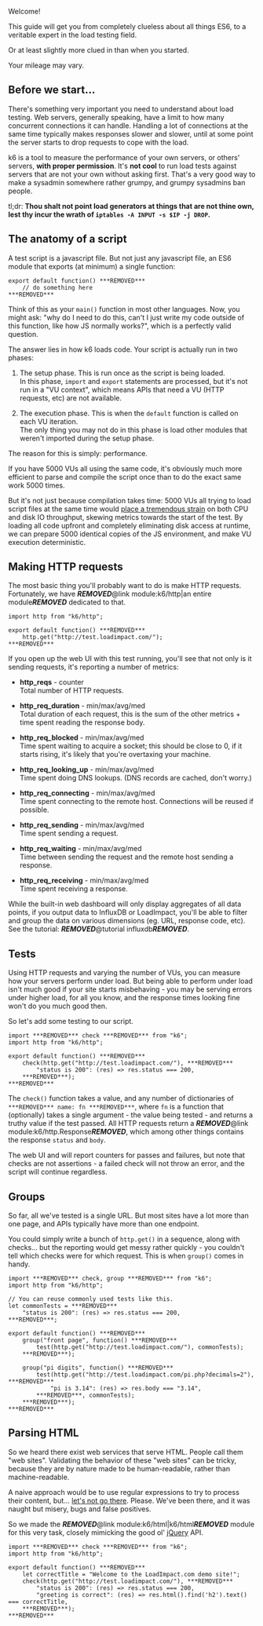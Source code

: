 Welcome!

This guide will get you from completely clueless about all things ES6, to a veritable expert in the load testing field.

Or at least slightly more clued in than when you started.

Your mileage may vary.

Before we start...
------------------

There's something very important you need to understand about load testing. Web servers, generally speaking, have a limit to how many concurrent connections it can handle. Handling a lot of connections at the same time typically makes responses slower and slower, until at some point the server starts to drop requests to cope with the load.

k6 is a tool to measure the performance of your own servers, or others' servers, **with proper permission**. It's **not cool** to run load tests against servers that are not your own without asking first. That's a very good way to make a sysadmin somewhere rather grumpy, and grumpy sysadmins ban people.

tl;dr: **Thou shalt not point load generators at things that are not thine own, lest thy incur the wrath of `iptables -A INPUT -s $IP -j DROP`.**

The anatomy of a script
-----------------------

A test script is a javascript file. But not just any javascript file, an ES6 module that exports (at minimum) a single function:

```es6
export default function() ***REMOVED***
    // do something here
***REMOVED***
```

Think of this as your `main()` function in most other languages. Now, you might ask: "why do I need to do this, can't I just write my code outside of this function, like how JS normally works?", which is a perfectly valid question.

The answer lies in how k6 loads code. Your script is actually run in two phases:

1.  The setup phase. This is run once as the script is being loaded.  
    In this phase, `import` and `export` statements are processed, but it's not run in a "VU context", which means APIs that need a VU (HTTP requests, etc) are not available.

2.  The execution phase. This is when the `default` function is called on each VU iteration.  
    The only thing you may not do in this phase is load other modules that weren't imported during the setup phase.

The reason for this is simply: performance.

If you have 5000 VUs all using the same code, it's obviously much more efficient to parse and compile the script once than to do the exact same work 5000 times.

But it's not just because compilation takes time: 5000 VUs all trying to load script files at the same time would [place a tremendous strain](https://en.wikipedia.org/wiki/Thundering_herd_problem) on both CPU and disk IO throughput, skewing metrics towards the start of the test. By loading all code upfront and completely eliminating disk access at runtime, we can prepare 5000 identical copies of the JS environment, and make VU execution deterministic.

Making HTTP requests
--------------------

The most basic thing you'll probably want to do is make HTTP requests. Fortunately, we have ***REMOVED***@link module:k6/http|an entire module***REMOVED*** dedicated to that.

```es6
import http from "k6/http";

export default function() ***REMOVED***
    http.get("http://test.loadimpact.com/");
***REMOVED***
```

If you open up the web UI with this test running, you'll see that not only is it sending requests, it's reporting a number of metrics:

* **http_reqs** - counter  
  Total number of HTTP requests.

* **http_req_duration** - min/max/avg/med  
  Total duration of each request, this is the sum of the other metrics + time spent reading the response body.

* **http_req_blocked** - min/max/avg/med  
  Time spent waiting to acquire a socket; this should be close to 0, if it starts rising, it's likely that you're overtaxing your machine.

* **http_req_looking_up** - min/max/avg/med  
  Time spent doing DNS lookups. (DNS records are cached, don't worry.)
  
* **http_req_connecting** - min/max/avg/med  
  Time spent connecting to the remote host. Connections will be reused if possible.
  
* **http_req_sending** - min/max/avg/med  
  Time spent sending a request.
  
* **http_req_waiting** - min/max/avg/med  
  Time between sending the request and the remote host sending a response.
  
* **http_req_receiving** - min/max/avg/med  
  Time spent receiving a response.

While the built-in web dashboard will only display aggregates of all data points, if you output data to InfluxDB or LoadImpact, you'll be able to filter and group the data on various dimensions (eg. URL, response code, etc). See the tutorial: ***REMOVED***@tutorial influxdb***REMOVED***.

Tests
-----

Using HTTP requests and varying the number of VUs, you can measure how your servers perform under load. But being able to perform under load isn't much good if your site starts misbehaving - you may be serving errors under higher load, for all you know, and the response times looking fine won't do you much good then.

So let's add some testing to our script.

```es6
import ***REMOVED*** check ***REMOVED*** from "k6";
import http from "k6/http";

export default function() ***REMOVED***
    check(http.get("http://test.loadimpact.com/"), ***REMOVED***
        "status is 200": (res) => res.status === 200,
    ***REMOVED***);
***REMOVED***
```

The `check()` function takes a value, and any number of dictionaries of `***REMOVED*** name: fn ***REMOVED***`, where `fn` is a function that (optionally) takes a single argument - the value being tested - and returns a truthy value if the test passed. All HTTP requests return a ***REMOVED***@link module:k6/http.Response***REMOVED***, which among other things contains the response `status` and `body`.

The web UI and will report counters for passes and failures, but note that checks are not assertions - a failed check will not throw an error, and the script will continue regardless.

Groups
------

So far, all we've tested is a single URL. But most sites have a lot more than one page, and APIs typically have more than one endpoint.

You could simply write a bunch of `http.get()` in a sequence, along with checks... but the reporting would get messy rather quickly - you couldn't tell which checks were for which request. This is when `group()` comes in handy.

```es6
import ***REMOVED*** check, group ***REMOVED*** from "k6";
import http from "k6/http";

// You can reuse commonly used tests like this.
let commonTests = ***REMOVED***
    "status is 200": (res) => res.status === 200,
***REMOVED***;

export default function() ***REMOVED***
    group("front page", function() ***REMOVED***
        test(http.get("http://test.loadimpact.com/"), commonTests);
    ***REMOVED***);
    
    group("pi digits", function() ***REMOVED***
        test(http.get("http://test.loadimpact.com/pi.php?decimals=2"), ***REMOVED***
            "pi is 3.14": (res) => res.body === "3.14",
        ***REMOVED***, commonTests);
    ***REMOVED***);
***REMOVED***
```

Parsing HTML
------------

So we heard there exist web services that serve HTML. People call them "web sites". Validating the behavior of these "web sites" can be tricky, because they are by nature made to be human-readable, rather than machine-readable.

A naive approach would be to use regular expressions to try to process their content, but... [let's not go there](http://stackoverflow.com/a/1732454/386580). Please. We've been there, and it was naught but misery, bugs and false positives.

So we made the ***REMOVED***@link module:k6/html|k6/html***REMOVED*** module for this very task, closely mimicking the good ol' [jQuery](https://jquery.com/) API.

```es6
import ***REMOVED*** check ***REMOVED*** from "k6";
import http from "k6/http";

export default function() ***REMOVED***
    let correctTitle = "Welcome to the LoadImpact.com demo site!";
    check(http.get("http://test.loadimpact.com/"), ***REMOVED***
        "status is 200": (res) => res.status === 200,
        "greeting is correct": (res) => res.html().find('h2').text() === correctTitle,
    ***REMOVED***);
***REMOVED***
```
